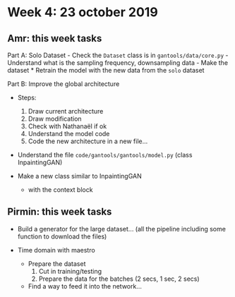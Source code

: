 # Week 4: 23 october 2019

## Amr: this week tasks

Part A: Solo Dataset
    - Check the `Dataset` class is in `gantools/data/core.py`
    - Understand what is the sampling frequency, downsampling data
    - Make the dataset
        * Retrain the model with the new data from the `solo` dataset

Part B: Improve the global architecture

  * Steps:
    1. Draw current architecture
    2. Draw modification
    3. Check with Nathanaël if ok
    4. Understand the model code
    5. Code the new architecture in a new file...

  * Understand the file `code/gantools/gantools/model.py` (class InpaintingGAN)
  * Make a new class similar to InpaintingGAN
    * with the context block

## Pirmin: this week tasks

- Build a generator for the large dataset... (all the pipeline including some function to download the files)

- Time domain with maestro
  	* Prepare the dataset
  	  1. Cut in training/testing
  	  2. Prepare the data for the batches (2 secs, 1 sec, 2 secs) 
  	* Find a way to feed it into the network...
    
